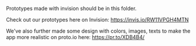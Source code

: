 Prototypes made with invision should be in this folder.

Check out our prototypes here on Invision: https://invis.io/RW11VPGH4MTN

We've also further made some design with colors, images, texts to make the app more realistic on proto.io here: https://pr.to/XDB4B4/ 